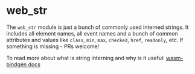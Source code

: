 # web_str

The `web_str` module is just a bunch of commonly used interned strings. It includes all element names, all event names and a bunch of common attributes and values like `class`, `min`, `max`, `checked`, `href`, `readonly`, etc. If something is missing - PRs welcome!

To read more about what is string interning and why is it useful: [wasm-bindgen docs](https://rustwasm.github.io/wasm-bindgen/api/wasm_bindgen/fn.intern.html)
